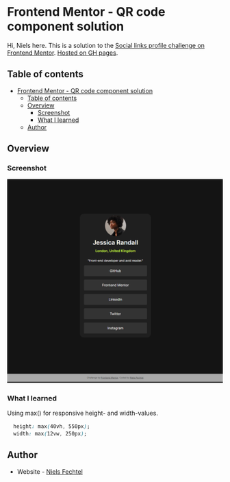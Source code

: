 # Frontend Mentor - QR code component solution

Hi, Niels here.
This is a solution to the [Social links profile challenge on Frontend Mentor](https://www.frontendmentor.io/challenges/social-links-profile-UG32l9m6dQ).
[Hosted on GH pages](https://github.com/nielsfechtel/frontendmentor_1_social_links_profile).

## Table of contents

- [Frontend Mentor - QR code component solution](#frontend-mentor---qr-code-component-solution)
  - [Table of contents](#table-of-contents)
  - [Overview](#overview)
    - [Screenshot](#screenshot)
    - [What I learned](#what-i-learned)
  - [Author](#author)

## Overview

### Screenshot

![](./Screenshot.png)

### What I learned

Using max() for responsive height- and width-values.

```css
  height: max(40vh, 550px);
  width: max(12vw, 250px);
```

## Author

- Website - [Niels Fechtel](https://niels-fechtel.com)
